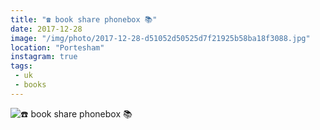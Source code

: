 ```yaml
---
title: "☎️ book share phonebox 📚"
date: 2017-12-28
image: "/img/photo/2017-12-28-d51052d50525d7f21925b58ba18f3088.jpg"
location: "Portesham"
instagram: true
tags:
 - uk
 - books
---
```


![☎️ book share phonebox 📚](/img/photo/2017-12-28-d51052d50525d7f21925b58ba18f3088.jpg)
